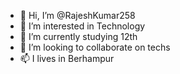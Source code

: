 - 👋 Hi, I’m @RajeshKumar258
- 👀 I’m interested in Technology
- 🌱 I’m currently studying 12th
- 💞️ I’m looking to collaborate on techs
- 📫 I lives in Berhampur

<!---
RajeshKumar258/RajeshKumar258 is a ✨ special ✨ repository because its `README.md` (this file) appears on your GitHub profile.
You can click the Preview link to take a look at your changes.
--->
